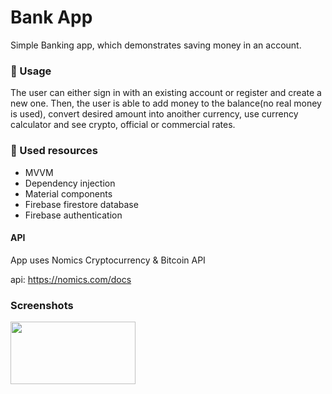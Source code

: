 # Bank App #

Simple Banking app, which demonstrates saving money in an account.


### 🚀 Usage ###

The user can either sign in with an existing account or register and create a new one. Then, the user is able to add money to the balance(no real money is used),
convert desired amount into anoither currency, use currency calculator and see crypto, official or commercial rates.

### 📕 Used resources ###

* MVVM
* Dependency injection
* Material components
* Firebase firestore database
* Firebase authentication

#### API ####

App uses Nomics Cryptocurrency & Bitcoin API 

api: https://nomics.com/docs

### Screenshots ###

<img src="https://user-images.githubusercontent.com/61002720/155399451-45a95570-f69b-4235-88f2-160ad124bd44.png" 
     width="200" height="100">



